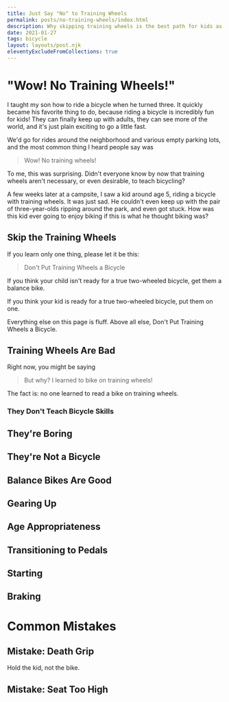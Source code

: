 ```yaml
---
title: Just Say "No" to Training Wheels
permalink: posts/no-training-wheels/index.html
description: Why skipping training wheels is the best path for kids as young as three.
date: 2021-01-27
tags: bicycle
layout: layouts/post.njk
eleventyExcludeFromCollections: true
---
```


# "Wow! No Training Wheels!"

I taught my son how to ride a bicycle when he turned three.
It quickly became his favorite thing to do, because riding a bicycle is incredibly fun for kids!
They can finally keep up with adults, they can see more of the world, and it's just plain exciting to go a little fast.

We'd go for rides around the neighborhood and various empty parking lots, and the most common thing I heard people say was

> Wow! No training wheels!

To me, this was surprising. Didn't everyone know by now that training wheels aren't necessary, or even desirable, to teach bicycling?

A few weeks later at a campsite, I saw a kid around age 5, riding a bicycle with training wheels.
It was just sad.
He couldn't even keep up with the pair of three-year-olds ripping around the park, and even got stuck.
How was this kid ever going to enjoy biking if this is what he thought biking was?

## Skip the Training Wheels

If you learn only one thing, please let it be this:

> Don't Put Training Wheels a Bicycle

If you think your child isn't ready for a true two-wheeled bicycle, get them a balance bike.

If you think your kid is ready for a true two-wheeled bicycle, put them on one.

Everything else on this page is fluff.
Above all else, Don't Put Training Wheels a Bicycle.

## Training Wheels Are Bad

Right now, you might be saying

> But why? I learned to bike on training wheels!

The fact is: no one learned to read a bike on training wheels.

### They Don't Teach Bicycle Skills



## They're Boring

## They're Not a Bicycle

## Balance Bikes Are Good

## Gearing Up

## Age Appropriateness

## Transitioning to Pedals

## Starting

## Braking



# Common Mistakes

## Mistake: Death Grip

Hold the kid, not the bike.

## Mistake: Seat Too High

